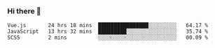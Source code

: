### Hi there 👋

<!--
**xin-code/Xin-code** is a ✨ _special_ ✨ repository because its `README.md` (this file) appears on your GitHub profile.

Here are some ideas to get you started:
<!--START_SECTION:waka-->
```text
Vue.js       24 hrs 18 mins  ████████████████░░░░░░░░░   64.17 % 
JavaScript   13 hrs 32 mins  █████████░░░░░░░░░░░░░░░░   35.74 % 
SCSS         2 mins          ░░░░░░░░░░░░░░░░░░░░░░░░░   00.09 % 
```
<!--END_SECTION:waka-->
